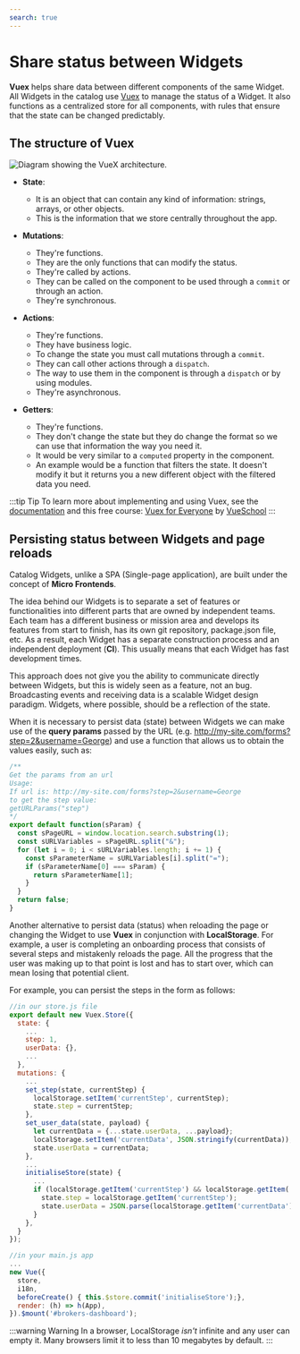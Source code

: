 ```yaml
---
search: true
---
```


# Share status between Widgets

**Vuex** helps share data between different components of the same Widget. All Widgets in the catalog use [Vuex](https://vuex.vuejs.org/) to manage the status of a Widget. It also functions as a centralized store for all components, with rules that ensure that the state can be changed predictably.

## The structure of Vuex

<img src="/assets/img/widgets/vuex.png" alt="Diagram showing the VueX architecture.">

- **State**:

  - It is an object that can contain any kind of information: strings, arrays, or other objects.
  - This is the information that we store centrally throughout the app.

- **Mutations**:

  - They're functions.
  - They are the only functions that can modify the status.
  - They're called by actions.
  - They can be called on the component to be used through a `commit` or through an action.
  - They're synchronous.

- **Actions**:

  - They're functions.
  - They have business logic.
  - To change the state you must call mutations through a `commit`.
  - They can call other actions through a `dispatch`.
  - The way to use them in the component is through a `dispatch` or by using modules.
  - They're asynchronous.

- **Getters**:
  - They're functions.
  - They don't change the state but they do change the format so we can use that information the way you need it.
  - It would be very similar to a `computed` property in the component.
  - An example would be a function that filters the state. It doesn't modify it but it returns you a new different object with the filtered data you need.

:::tip Tip
To learn more about implementing and using Vuex, see the [documentation](https://vuex.vuejs.org/guide/) and this free course: [Vuex for Everyone](https://vueschool.io/courses/vuex-for-everyone) by [VueSchool](https://vueschool.io/)
:::

## Persisting status between Widgets and page reloads

Catalog Widgets, unlike a SPA (Single-page application), are built under the concept of **Micro Frontends**.

The idea behind our Widgets is to separate a set of features or functionalities into different parts that are owned by independent teams. Each team has a different business or mission area and develops its features from start to finish, has its own git repository, package.json file, etc. As a result, each Widget has a separate construction process and an independent deployment (**CI**). This usually means that each Widget has fast development times.

This approach does not give you the ability to communicate directly between Widgets, but this is widely seen as a feature, not an bug. Broadcasting events and receiving data is a scalable Widget design paradigm. Widgets, where possible, should be a reflection of the state.

When it is necessary to persist data (state) between Widgets we can make use of the **query params** passed by the URL (e.g. <http://my-site.com/forms?step=2&username=George>) and use a function that allows us to obtain the values easily, such as:

```js
/**
Get the params from an url
Usage:
If url is: http://my-site.com/forms?step=2&username=George
to get the step value:
getURLParams("step")
*/
export default function(sParam) {
  const sPageURL = window.location.search.substring(1);
  const sURLVariables = sPageURL.split("&");
  for (let i = 0; i < sURLVariables.length; i += 1) {
    const sParameterName = sURLVariables[i].split("=");
    if (sParameterName[0] === sParam) {
      return sParameterName[1];
    }
  }
  return false;
}
```

Another alternative to persist data (status) when reloading the page or changing the Widget to use **Vuex** in conjunction with **LocalStorage**. For example, a user is completing an onboarding process that consists of several steps and mistakenly reloads the page. All the progress that the user was making up to that point is lost and has to start over, which can mean losing that potential client.

For example, you can persist the steps in the form as follows:

```js
//in our store.js file
export default new Vuex.Store({
  state: {
    ...
    step: 1,
    userData: {},
    ...
  },
  mutations: {
    ...
    set_step(state, currentStep) {
      localStorage.setItem('currentStep', currentStep);
      state.step = currentStep;
    },
    set_user_data(state, payload) {
      let currentData = {...state.userData, ...payload};
      localStorage.setItem('currentData', JSON.stringify(currentData));
      state.userData = currentData;
    },
    ...
    initialiseStore(state) {
      ...
      if (localStorage.getItem('currentStep') && localStorage.getItem('currentData')) {
        state.step = localStorage.getItem('currentStep');
        state.userData = JSON.parse(localStorage.getItem('currentData'));
      }
    },
  }
});
```

```js
//in your main.js app
...
new Vue({
  store,
  i18n,
  beforeCreate() { this.$store.commit('initialiseStore');},
  render: (h) => h(App),
}).$mount('#brokers-dashboard');
```

:::warning Warning
In a browser, LocalStorage *isn't* infinite and any user can empty it. Many browsers limit it to less than 10 megabytes by default.
:::

